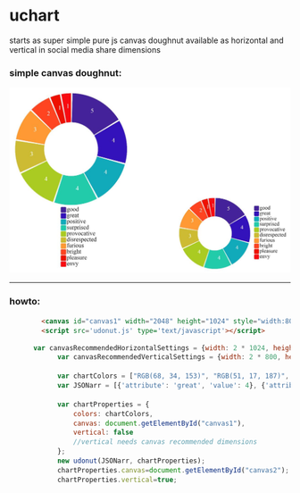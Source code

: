 # uchart
starts as super simple pure js canvas doughnut available as horizontal and vertical in social media share dimensions

### simple canvas doughnut: 
![alt text](https://github.com/k-gintaras/uchart/blob/master/screenshot.JPG "simple canvas doughnut")
***

### howto: 
```html
        <canvas id="canvas1" width="2048" height="1024" style="width:800px;height:auto;"></canvas>
        <script src='udonut.js' type='text/javascript'></script>
```

```js
      var canvasRecommendedHorizontalSettings = {width: 2 * 1024, height: 2 * 512};
			var canvasRecommendedVerticalSettings = {width: 2 * 800, height: 2 * 1200};

            var chartColors = ["RGB(68, 34, 153)", "RGB(51, 17, 187)", "RGB(17, 170, 187)", "RGB(34, 204, 170)", "RGB(170, 204, 34)", "RGB(204, 187, 51)", "RGB(255, 153, 51)", "RGB(255, 68, 34)", "RGB(238, 17, 0)", "RGB(248, 12, 18)"];
            var JSONarr = [{'attribute': 'great', 'value': 4}, {'attribute': 'pleasure', 'value': 1}, {'attribute': 'positive', 'value': 4}, {'attribute': 'bright', 'value': 2}, {'attribute': 'surprised', 'value': 4}, {'attribute': 'disrespected', 'value': 3}, {'attribute': 'envy', 'value': 1}, {'attribute': 'furious', 'value': 3}, {'attribute': 'provocative', 'value': 4}, {'attribute': 'good', 'value': 5}];

            var chartProperties = {
                colors: chartColors,
                canvas: document.getElementById("canvas1"),
                vertical: false
                //vertical needs canvas recommended dimensions
            };
            new udonut(JSONarr, chartProperties);
			chartProperties.canvas=document.getElementById("canvas2");
			chartProperties.vertical=true;
```

